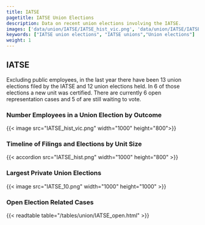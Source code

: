 ```yaml
---
title: IATSE
pagetitle: IATSE Union Elections
description: Data on recent union elections involving the IATSE.
images: ['data/union/IATSE/IATSE_hist_vic.png', 'data/union/IATSE/IATSE_hist_size.png', 'data/union/IATSE/IATSE_10.png']
keywords: ["IATSE union elections", "IATSE unions","Union elections"]
weight: 1
---
```

##  IATSE

Excluding public employees, in the last year there have been 13 union elections filed by the IATSE and 12 union elections held. In 6 of those elections a new unit was certified. There are currently 6 open representation cases and 5 of are still waiting to vote.

### Number Employees in a Union Election by Outcome
{{< image src="IATSE_hist_vic.png" width="1000" height="800">}}

### Timeline of Filings and Elections by Unit Size
{{< accordion src="IATSE_hist.png" width="1000" height="800" >}}

### Largest Private Union Elections
{{< image src="IATSE_10.png" width="1000" height="1000"  >}}

### Open Election Related Cases
{{< readtable table="/tables/union/IATSE_open.html" >}}

